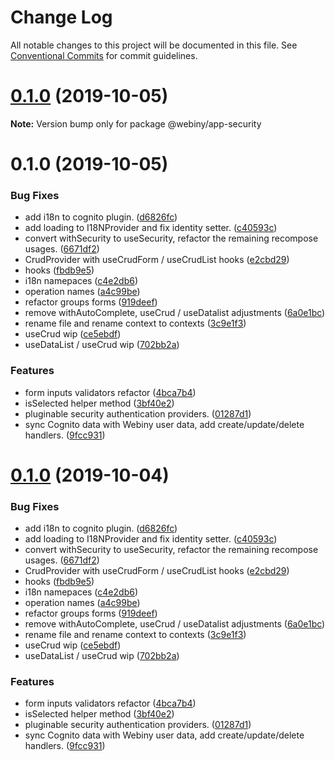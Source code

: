 # Change Log

All notable changes to this project will be documented in this file.
See [Conventional Commits](https://conventionalcommits.org) for commit guidelines.

<a name="0.1.0"></a>
# [0.1.0](https://github.com/webiny/webiny-js/compare/@webiny/app-security@0.1.0...@webiny/app-security@0.1.0) (2019-10-05)

**Note:** Version bump only for package @webiny/app-security





<a name="0.1.0"></a>
# 0.1.0 (2019-10-05)


### Bug Fixes

* add i18n to cognito plugin. ([d6826fc](https://github.com/webiny/webiny-js/commit/d6826fc))
* add loading to I18NProvider and fix identity setter. ([c40593c](https://github.com/webiny/webiny-js/commit/c40593c))
* convert withSecurity to useSecurity, refactor the remaining recompose usages. ([6671df2](https://github.com/webiny/webiny-js/commit/6671df2))
* CrudProvider with useCrudForm / useCrudList hooks ([e2cbd29](https://github.com/webiny/webiny-js/commit/e2cbd29))
* hooks ([fbdb9e5](https://github.com/webiny/webiny-js/commit/fbdb9e5))
* i18n namepaces ([c4e2db6](https://github.com/webiny/webiny-js/commit/c4e2db6))
* operation names ([a4c99be](https://github.com/webiny/webiny-js/commit/a4c99be))
* refactor groups forms ([919deef](https://github.com/webiny/webiny-js/commit/919deef))
* remove withAutoComplete, useCrud / useDatalist adjustments ([6a0e1bc](https://github.com/webiny/webiny-js/commit/6a0e1bc))
* rename file and rename context to contexts ([3c9e1f3](https://github.com/webiny/webiny-js/commit/3c9e1f3))
* useCrud wip ([ce5ebdf](https://github.com/webiny/webiny-js/commit/ce5ebdf))
* useDataList / useCrud wip ([702bb2a](https://github.com/webiny/webiny-js/commit/702bb2a))


### Features

* form inputs validators refactor ([4bca7b4](https://github.com/webiny/webiny-js/commit/4bca7b4))
* isSelected helper method ([3bf40e2](https://github.com/webiny/webiny-js/commit/3bf40e2))
* pluginable security authentication providers. ([01287d1](https://github.com/webiny/webiny-js/commit/01287d1))
* sync Cognito data with Webiny user data, add create/update/delete handlers. ([9fcc931](https://github.com/webiny/webiny-js/commit/9fcc931))





<a name="0.1.0"></a>
# [0.1.0](https://github.com/webiny/webiny-js/compare/@webiny/app-security@1.0.0-next.1...@webiny/app-security@0.1.0) (2019-10-04)


### Bug Fixes

* add i18n to cognito plugin. ([d6826fc](https://github.com/webiny/webiny-js/commit/d6826fc))
* add loading to I18NProvider and fix identity setter. ([c40593c](https://github.com/webiny/webiny-js/commit/c40593c))
* convert withSecurity to useSecurity, refactor the remaining recompose usages. ([6671df2](https://github.com/webiny/webiny-js/commit/6671df2))
* CrudProvider with useCrudForm / useCrudList hooks ([e2cbd29](https://github.com/webiny/webiny-js/commit/e2cbd29))
* hooks ([fbdb9e5](https://github.com/webiny/webiny-js/commit/fbdb9e5))
* i18n namepaces ([c4e2db6](https://github.com/webiny/webiny-js/commit/c4e2db6))
* operation names ([a4c99be](https://github.com/webiny/webiny-js/commit/a4c99be))
* refactor groups forms ([919deef](https://github.com/webiny/webiny-js/commit/919deef))
* remove withAutoComplete, useCrud / useDatalist adjustments ([6a0e1bc](https://github.com/webiny/webiny-js/commit/6a0e1bc))
* rename file and rename context to contexts ([3c9e1f3](https://github.com/webiny/webiny-js/commit/3c9e1f3))
* useCrud wip ([ce5ebdf](https://github.com/webiny/webiny-js/commit/ce5ebdf))
* useDataList / useCrud wip ([702bb2a](https://github.com/webiny/webiny-js/commit/702bb2a))


### Features

* form inputs validators refactor ([4bca7b4](https://github.com/webiny/webiny-js/commit/4bca7b4))
* isSelected helper method ([3bf40e2](https://github.com/webiny/webiny-js/commit/3bf40e2))
* pluginable security authentication providers. ([01287d1](https://github.com/webiny/webiny-js/commit/01287d1))
* sync Cognito data with Webiny user data, add create/update/delete handlers. ([9fcc931](https://github.com/webiny/webiny-js/commit/9fcc931))

